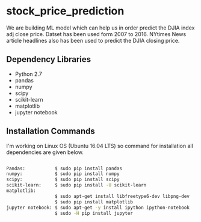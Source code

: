 # stock_price_prediction

We are building ML model which can help us in order predict the DJIA index adj close price. Datset has been used form 2007 to 2016. NYtimes News article headlines also has been used to predict the DJIA closing price.

## Dependency Libraries

* Python 2.7
* pandas
* numpy
* scipy
* scikit-learn
* matplotlib
* jupyter notebook

## Installation Commands
I'm working on Linux OS (Ubuntu 16.04 LTS) so command for installation all dependencies are given below.

```bash

Pandas:           $ sudo pip install pandas
numpy:            $ sudo pip install numpy
scipy:            $ sudo pip install scipy
scikit-learn:     $ sudo pip install -U scikit-learn
matplotlib: 
                  $ sudo apt-get install libfreetype6-dev libpng-dev
                  $ sudo pip install matplotlib 
jupyter notebook: $ sudo apt-get -y install ipython ipython-notebook
                  $ sudo -H pip install jupyter

``` 